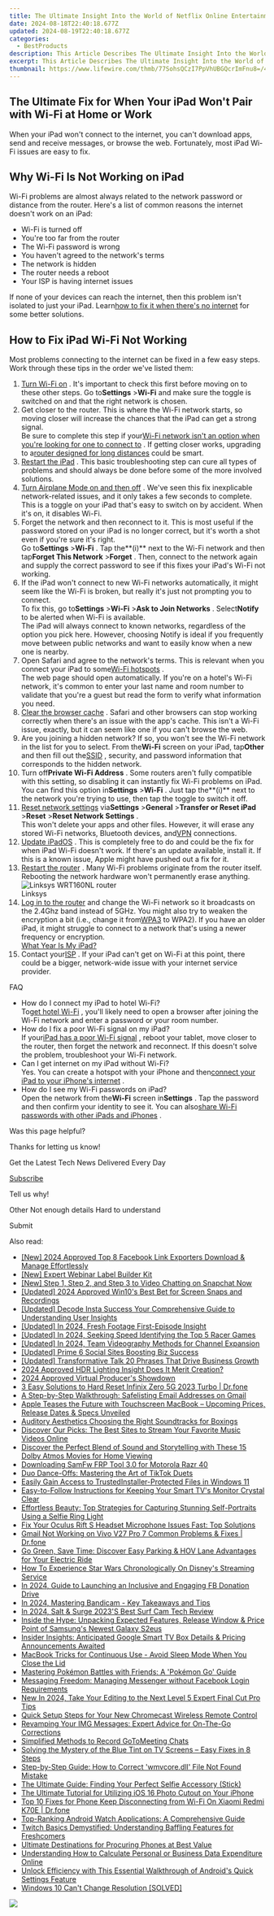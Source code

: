 ```yaml
---
title: The Ultimate Insight Into the World of Netflix Online Entertainment Service
date: 2024-08-18T22:40:18.677Z
updated: 2024-08-19T22:40:18.677Z
categories:
  - BestProducts
description: This Article Describes The Ultimate Insight Into the World of Netflix Online Entertainment Service
excerpt: This Article Describes The Ultimate Insight Into the World of Netflix Online Entertainment Service
thumbnail: https://www.lifewire.com/thmb/77SohsQCzI7PpVhUBGQcrImFnu8=/400x300/filters:no_upscale():max_bytes(150000):strip_icc():format(webp)/netflixlogo-56a4b4183df78cf77283d151.jpg
---
```


## The Ultimate Fix for When Your iPad Won't Pair with Wi-Fi at Home or Work
 When your iPad won't connect to the internet, you can't download apps, send and receive messages, or browse the web. Fortunately, most iPad Wi-Fi issues are easy to fix.  

## Why Wi-Fi Is Not Working on iPad

 Wi-Fi problems are almost always related to the network password or distance from the router. Here's a list of common reasons the internet doesn't work on an iPad:

* Wi-Fi is turned off
* You're too far from the router
* The Wi-Fi password is wrong
* You haven't agreed to the network's terms
* The network is hidden
* The router needs a reboot
* Your ISP is having internet issues

 If none of your devices can reach the internet, then this problem isn't isolated to just your iPad. Learn[how to fix it when there's no internet](https://www.lifewire.com/what-to-do-when-theres-no-wi-fi-internet-connection-2378240) for some better solutions.

## How to Fix iPad Wi-Fi Not Working

 Most problems connecting to the internet can be fixed in a few easy steps. Work through these tips in the order we've listed them:

1. [Turn Wi-Fi on](https://www.lifewire.com/connect-ipad-to-wifi-steps-1999815) . It's important to check this first before moving on to these other steps. Go to**Settings** \>**Wi-Fi** and make sure the toggle is switched on and that the right network is chosen.
2. Get closer to the router. This is where the Wi-Fi network starts, so moving closer will increase the chances that the iPad can get a strong signal.  
 Be sure to complete this step if your[Wi-Fi network isn't an option when you're looking for one to connect to](https://www.lifewire.com/fix-wifi-network-not-showing-up-4628122) . If getting closer works, upgrading to a[router designed for long distances](https://www.lifewire.com/best-long-range-routers-4122554) could be smart.
3. [Restart the iPad](https://www.lifewire.com/turn-off-every-ipad-model-1999824) . This basic troubleshooting step can cure all types of problems and should always be done before some of the more involved solutions.
4. [Turn Airplane Mode on and then off](https://www.lifewire.com/what-is-iphone-airplane-mode-2000238) . We've seen this fix inexplicable network-related issues, and it only takes a few seconds to complete.  
 This is a toggle on your iPad that's easy to switch on by accident. When it's on, it disables Wi-Fi.
5. Forget the network and then reconnect to it. This is most useful if the password stored on your iPad is no longer correct, but it's worth a shot even if you're sure it's right.  
 Go to**Settings** \>**Wi-Fi** . Tap the**(i)** next to the Wi-Fi network and then tap**Forget This Network** \>**Forget** . Then, connect to the network again and supply the correct password to see if this fixes your iPad's Wi-Fi not working.
6. If the iPad won't connect to new Wi-Fi networks automatically, it might seem like the Wi-Fi is broken, but really it's just not prompting you to connect.  
 To fix this, go to**Settings** \>**Wi-Fi** \>**Ask to Join Networks** . Select**Notify** to be alerted when Wi-Fi is available.  
 The iPad will always connect to known networks, regardless of the option you pick here. However, choosing Notify is ideal if you frequently move between public networks and want to easily know when a new one is nearby.
7. Open Safari and agree to the network's terms. This is relevant when you connect your iPad to some[Wi-Fi hotspots](https://www.lifewire.com/wi-fi-hotspot-definition-2377357) .  
 The web page should open automatically. If you're on a hotel's Wi-Fi network, it's common to enter your last name and room number to validate that you're a guest but read the form to verify what information you need.
8. [Clear the browser cache](https://www.lifewire.com/clear-cache-on-ipad-5082550) . Safari and other browsers can stop working correctly when there's an issue with the app's cache. This isn't a Wi-Fi issue, exactly, but it can seem like one if you can't browse the web.
9. Are you joining a hidden network? If so, you won't see the Wi-Fi network in the list for you to select. From the**Wi-Fi** screen on your iPad, tap**Other** and then fill out the[SSID](https://www.lifewire.com/definition-of-service-set-identifier-816547) , security, and password information that corresponds to the hidden network.
10. Turn off**Private Wi-Fi Address** . Some routers aren't fully compatible with this setting, so disabling it can instantly fix Wi-Fi problems on iPad.  
 You can find this option in**Settings** \>**Wi-Fi** . Just tap the**(i)** next to the network you're trying to use, then tap the toggle to switch it off.
11. [Reset network settings](https://www.lifewire.com/what-does-reset-network-settings-do-5184073) via**Settings** \>**General** \>**Transfer or Reset iPad** \>**Reset** \>**Reset Network Settings** .  
 This won't delete your apps and other files. However, it will erase any stored Wi-Fi networks, Bluetooth devices, and[VPN](https://www.lifewire.com/what-is-a-vpn-5189778) connections.
12. [Update iPadOS](https://www.lifewire.com/how-to-update-ipad-6386217) . This is completely free to do and could be the fix for when iPad Wi-Fi doesn't work. If there's an update available, install it. If this is a known issue, Apple might have pushed out a fix for it.
13. [Restart the router](https://www.lifewire.com/how-to-properly-restart-a-router-modem-2624570) . Many Wi-Fi problems originate from the router itself. Rebooting the network hardware won't permanently erase anything.  
![Linksys WRT160NL router](https://www.lifewire.com/thmb/zPphJUpf7LqEKywgSzpMUoFfKOQ=/1500x0/filters:no_upscale():max_bytes(150000):strip_icc():format(webp)/router-5806e3113df78cbc289d72fb.jpg)  
Linksys
14. [Log in to the router](https://www.lifewire.com/accessing-your-router-at-home-818205) and change the Wi-Fi network so it broadcasts on the 2.4Ghz band instead of 5GHz. You might also try to weaken the encryption a bit (i.e., change it from[WPA3](https://www.lifewire.com/what-is-wpa3-wi-fi-4845626) to WPA2). If you have an older iPad, it might struggle to connect to a network that's using a newer frequency or encryption.  
[What Year Is My iPad?](https://www.lifewire.com/what-year-is-my-ipad-5202841)
15. Contact your[ISP](https://www.lifewire.com/internet-service-provider-isp-2625924) . If your iPad can't get on Wi-Fi at this point, there could be a bigger, network-wide issue with your internet service provider.

 FAQ

* How do I connect my iPad to hotel Wi-Fi?  
 To[get hotel Wi-Fi](https://www.lifewire.com/how-to-get-wireless-internet-access-in-a-hotel-2378227) , you'll likely need to open a browser after joining the Wi-Fi network and enter a password or your room number.
* How do I fix a poor Wi-Fi signal on my iPad?  
 If your[iPad has a poor Wi-Fi signal](https://www.lifewire.com/fix-poor-wifi-signal-on-ipad-1994532) , reboot your tablet, move closer to the router, then forget the network and reconnect. If this doesn't solve the problem, troubleshoot your Wi-Fi network.
* Can I get internet on my iPad without Wi-Fi?  
 Yes. You can create a hotspot with your iPhone and then[connect your iPad to your iPhone's internet](https://www.lifewire.com/tether-your-ipad-to-iphone-1994482) .
* How do I see my Wi-Fi passwords on iPad?  
 Open the network from the**Wi-Fi** screen in**Settings** . Tap the password and then confirm your identity to see it. You can also[share Wi-Fi passwords with other iPads and iPhones](https://www.lifewire.com/find-wi-fi-password-on-iphone-4177061) .

Was this page helpful?

Thanks for letting us know!

 Get the Latest Tech News Delivered Every Day

[Subscribe](https://www.lifewire.com/#)

Tell us why!

 Other  Not enough details  Hard to understand

 Submit

<ins class="adsbygoogle"
     style="display:block"
     data-ad-format="autorelaxed"
     data-ad-client="ca-pub-7571918770474297"
     data-ad-slot="1223367746"></ins>



<ins class="adsbygoogle"
     style="display:block"
     data-ad-client="ca-pub-7571918770474297"
     data-ad-slot="8358498916"
     data-ad-format="auto"
     data-full-width-responsive="true"></ins>

<span class="atpl-alsoreadstyle">Also read:</span>
<div><ul>
<li><a href="https://facebook-video-recording.techidaily.com/new-2024-approved-top-8-facebook-link-exporters-download-and-manage-effortlessly/"><u>[New] 2024 Approved  Top 8 Facebook Link Exporters  Download & Manage Effortlessly</u></a></li>
<li><a href="https://some-techniques.techidaily.com/new-expert-webinar-label-builder-kit/"><u>[New] Expert Webinar Label Builder Kit</u></a></li>
<li><a href="https://snapchat-videos.techidaily.com/new-step-1-step-2-and-step-3-to-video-chatting-on-snapchat-now/"><u>[New] Step 1, Step 2, and Step 3 to Video Chatting on Snapchat Now</u></a></li>
<li><a href="https://screen-video-capture.techidaily.com/updated-2024-approved-win10s-best-bet-for-screen-snaps-and-recordings/"><u>[Updated] 2024 Approved  Win10's Best Bet for Screen Snaps and Recordings</u></a></li>
<li><a href="https://instagram-clips.techidaily.com/updated-decode-insta-success-your-comprehensive-guide-to-understanding-user-insights/"><u>[Updated] Decode Insta Success  Your Comprehensive Guide to Understanding User Insights</u></a></li>
<li><a href="https://remote-screen-capture.techidaily.com/updated-in-2024-fresh-footage-first-episode-insight/"><u>[Updated] In 2024, Fresh Footage First-Episode Insight</u></a></li>
<li><a href="https://screen-activity-recording.techidaily.com/updated-in-2024-seeking-speed-identifying-the-top-5-racer-games/"><u>[Updated] In 2024, Seeking Speed  Identifying the Top 5 Racer Games</u></a></li>
<li><a href="https://youtube-tips.techidaily.com/ed-in-2024-team-videography-methods-for-channel-expansion/"><u>[Updated] In 2024, Team Videography Methods for Channel Expansion</u></a></li>
<li><a href="https://fox-friendly.techidaily.com/updated-prime-6-social-sites-boosting-biz-success/"><u>[Updated] Prime 6 Social Sites Boosting Biz Success</u></a></li>
<li><a href="https://some-skills.techidaily.com/updated-transformative-talk-20-phrases-that-drive-business-growth/"><u>[Updated] Transformative Talk  20 Phrases That Drive Business Growth</u></a></li>
<li><a href="https://some-techniques.techidaily.com/2024-approved-hdr-lighting-insight-does-it-merit-creation/"><u>2024 Approved  HDR Lighting Insight  Does It Merit Creation?</u></a></li>
<li><a href="https://remote-screen-capture.techidaily.com/2024-approved-virtual-producers-showdown/"><u>2024 Approved  Virtual Producer's Showdown</u></a></li>
<li><a href="https://phone-solutions.techidaily.com/3-easy-solutions-to-hard-reset-infinix-zero-5g-2023-turbo-drfone-by-drfone-reset-android-reset-android/"><u>3 Easy Solutions to Hard Reset Infinix Zero 5G 2023 Turbo | Dr.fone</u></a></li>
<li><a href="https://techtrends.techidaily.com/a-step-by-step-walkthrough-safelisting-email-addresses-on-gmail/"><u>A Step-by-Step Walkthrough: Safelisting Email Addresses on Gmail</u></a></li>
<li><a href="https://techtrends.techidaily.com/1722868703242-apple-teases-the-future-with-touchscreen-macbook-upcoming-prices-release-dates-and-specs-unveiled/"><u>Apple Teases the Future with Touchscreen MacBook – Upcoming Prices, Release Dates & Specs Unveiled</u></a></li>
<li><a href="https://article-helps.techidaily.com/auditory-aesthetics-choosing-the-right-soundtracks-for-boxings/"><u>Auditory Aesthetics  Choosing the Right Soundtracks for Boxings</u></a></li>
<li><a href="https://techtrends.techidaily.com/discover-our-picks-the-best-sites-to-stream-your-favorite-music-videos-online/"><u>Discover Our Picks: The Best Sites to Stream Your Favorite Music Videos Online</u></a></li>
<li><a href="https://techtrends.techidaily.com/discover-the-perfect-blend-of-sound-and-storytelling-with-these-15-dolby-atmos-movies-for-home-viewing/"><u>Discover the Perfect Blend of Sound and Storytelling with These 15 Dolby Atmos Movies for Home Viewing</u></a></li>
<li><a href="https://android-unlock.techidaily.com/downloading-samfw-frp-tool-30-for-motorola-razr-40-by-drfone-android/"><u>Downloading SamFw FRP Tool 3.0 for Motorola Razr 40</u></a></li>
<li><a href="https://techtrends.techidaily.com/duo-dance-offs-mastering-the-art-of-tiktok-duets/"><u>Duo Dance-Offs: Mastering the Art of TikTok Duets</u></a></li>
<li><a href="https://techtrends.techidaily.com/easily-gain-access-to-trustedinstaller-protected-files-in-windows-11/"><u>Easily Gain Access to TrustedInstaller-Protected Files in Windows 11</u></a></li>
<li><a href="https://techtrends.techidaily.com/easy-to-follow-instructions-for-keeping-your-smart-tvs-monitor-crystal-clear/"><u>Easy-to-Follow Instructions for Keeping Your Smart TV's Monitor Crystal Clear</u></a></li>
<li><a href="https://techtrends.techidaily.com/effortless-beauty-top-strategies-for-capturing-stunning-self-portraits-using-a-selfie-ring-light/"><u>Effortless Beauty: Top Strategies for Capturing Stunning Self-Portraits Using a Selfie Ring Light</u></a></li>
<li><a href="https://sound-issues.techidaily.com/fix-your-oculus-rift-s-headset-microphone-issues-fast-top-solutions/"><u>Fix Your Oculus Rift S Headset Microphone Issues Fast: Top Solutions</u></a></li>
<li><a href="https://howto.techidaily.com/gmail-not-working-on-vivo-v27-pro-7-common-problems-and-fixes-drfone-by-drfone-fix-android-problems-fix-android-problems/"><u>Gmail Not Working on Vivo V27 Pro 7 Common Problems & Fixes | Dr.fone</u></a></li>
<li><a href="https://techtrends.techidaily.com/go-green-save-time-discover-easy-parking-and-hov-lane-advantages-for-your-electric-ride/"><u>Go Green, Save Time: Discover Easy Parking & HOV Lane Advantages for Your Electric Ride</u></a></li>
<li><a href="https://techtrends.techidaily.com/how-to-experience-star-wars-chronologically-on-disneys-streaming-service/"><u>How To Experience Star Wars Chronologically On Disney's Streaming Service</u></a></li>
<li><a href="https://some-techniques.techidaily.com/in-2024-guide-to-launching-an-inclusive-and-engaging-fb-donation-drive/"><u>In 2024, Guide to Launching an Inclusive and Engaging FB Donation Drive</u></a></li>
<li><a href="https://screen-activity-recording.techidaily.com/in-2024-mastering-bandicam-key-takeaways-and-tips/"><u>In 2024, Mastering Bandicam - Key Takeaways and Tips</u></a></li>
<li><a href="https://extra-skills.techidaily.com/in-2024-salt-and-surge-2023s-best-surf-cam-tech-review/"><u>In 2024, Salt & Surge  2023'S Best Surf Cam Tech Review</u></a></li>
<li><a href="https://techtrends.techidaily.com/inside-the-hype-unpacking-expected-features-release-window-and-price-point-of-samsungs-newest-galaxy-s2eus/"><u>Inside the Hype: Unpacking Expected Features, Release Window & Price Point of Samsung's Newest Galaxy S2eus</u></a></li>
<li><a href="https://techtrends.techidaily.com/insider-insights-anticipated-google-smart-tv-box-details-and-pricing-announcements-awaited/"><u>Insider Insights: Anticipated Google Smart TV Box Details & Pricing Announcements Awaited</u></a></li>
<li><a href="https://techtrends.techidaily.com/macbook-tricks-for-continuous-use-avoid-sleep-mode-when-you-close-the-lid/"><u>MacBook Tricks for Continuous Use - Avoid Sleep Mode When You Close the Lid</u></a></li>
<li><a href="https://techtrends.techidaily.com/mastering-pokemon-battles-with-friends-a-pokemon-go-guide/"><u>Mastering Pokémon Battles with Friends: A 'Pokémon Go' Guide</u></a></li>
<li><a href="https://techtrends.techidaily.com/messaging-freedom-managing-messenger-without-facebook-login-requirements/"><u>Messaging Freedom: Managing Messenger without Facebook Login Requirements</u></a></li>
<li><a href="https://ai-video-apps.techidaily.com/new-in-2024-take-your-editing-to-the-next-level-5-expert-final-cut-pro-tips/"><u>New In 2024, Take Your Editing to the Next Level 5 Expert Final Cut Pro Tips</u></a></li>
<li><a href="https://techtrends.techidaily.com/quick-setup-steps-for-your-new-chromecast-wireless-remote-control/"><u>Quick Setup Steps for Your New Chromecast Wireless Remote Control</u></a></li>
<li><a href="https://techtrends.techidaily.com/revamping-your-img-messages-expert-advice-for-on-the-go-corrections/"><u>Revamping Your IMG Messages: Expert Advice for On-The-Go Corrections</u></a></li>
<li><a href="https://screen-recording.techidaily.com/simplified-methods-to-record-gotomeeting-chats/"><u>Simplified Methods to Record GoToMeeting Chats</u></a></li>
<li><a href="https://techtrends.techidaily.com/solving-the-mystery-of-the-blue-tint-on-tv-screens-easy-fixes-in-8-steps/"><u>Solving the Mystery of the Blue Tint on TV Screens – Easy Fixes in 8 Steps</u></a></li>
<li><a href="https://techtrends.techidaily.com/step-by-step-guide-how-to-correct-wmvcoredll-file-not-found-mistake/"><u>Step-by-Step Guide: How to Correct 'wmvcore.dll' File Not Found Mistake</u></a></li>
<li><a href="https://techtrends.techidaily.com/the-ultimate-guide-finding-your-perfect-selfie-accessory-stick/"><u>The Ultimate Guide: Finding Your Perfect Selfie Accessory (Stick)</u></a></li>
<li><a href="https://techtrends.techidaily.com/the-ultimate-tutorial-for-utilizing-ios-16-photo-cutout-on-your-iphone/"><u>The Ultimate Tutorial for Utilizing iOS 16 Photo Cutout on Your iPhone</u></a></li>
<li><a href="https://howto.techidaily.com/top-10-fixes-for-phone-keep-disconnecting-from-wi-fi-on-xiaomi-redmi-k70e-drfone-by-drfone-fix-android-problems-fix-android-problems/"><u>Top 10 Fixes for Phone Keep Disconnecting from Wi-Fi On Xiaomi Redmi K70E | Dr.fone</u></a></li>
<li><a href="https://techtrends.techidaily.com/top-ranking-android-watch-applications-a-comprehensive-guide/"><u>Top-Ranking Android Watch Applications: A Comprehensive Guide</u></a></li>
<li><a href="https://techtrends.techidaily.com/twitch-basics-demystified-understanding-baffling-features-for-freshcomers/"><u>Twitch Basics Demystified: Understanding Baffling Features for Freshcomers</u></a></li>
<li><a href="https://techtrends.techidaily.com/ultimate-destinations-for-procuring-phones-at-best-value/"><u>Ultimate Destinations for Procuring Phones at Best Value</u></a></li>
<li><a href="https://techtrends.techidaily.com/understanding-how-to-calculate-personal-or-business-data-expenditure-online/"><u>Understanding How to Calculate Personal or Business Data Expenditure Online</u></a></li>
<li><a href="https://techtrends.techidaily.com/unlock-efficiency-with-this-essential-walkthrough-of-androids-quick-settings-feature/"><u>Unlock Efficiency with This Essential Walkthrough of Android's Quick Settings Feature</u></a></li>
<li><a href="https://network-issues.techidaily.com/1719974738613-windows-10-cant-change-resolution-solved/"><u>Windows 10 Can't Change Resolution [SOLVED]</u></a></li>
</ul></div>

<!-- affiliate ads begin -->
<a href="https://store.absolute.com/order/checkout.php?PRODS=4601998&QTY=1&AFFILIATE=108875&CART=1"><img src="https://secure.avangate.com/images/merchant/ef70e26a0b5da778eda3f48014d087cd/728x90_larger-shield.jpg" border="0"></a>
<!-- affiliate ads end -->